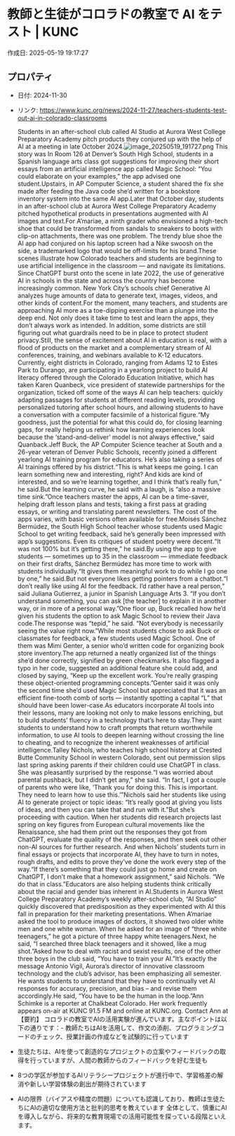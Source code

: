 # 教師と生徒がコロラドの教室で AI をテスト | KUNC

作成日: 2025-05-19 19:17:27

## プロパティ

- 日付: 2024-11-30
- リンク: https://www.kunc.org/news/2024-11-27/teachers-students-test-out-ai-in-colorado-classrooms

     Students in an after-school club called AI Studio at Aurora West College Preparatory Academy pitch products they conjured up with the help of AI at a meeting in late October 2024.![image_20250519_191727.png](../assets/image_20250519_191727.png)
This story was In Room 126 at Denver’s South High School, students in a Spanish language arts class got suggestions for improving their short essays from an artificial intelligence app called Magic School: “You could elaborate on your examples,” the app advised one student.Upstairs, in AP Computer Science, a student shared the fix she made after feeding the Java code she’d written for a bookstore inventory system into the same AI app.Later that October day, students in an after-school club at Aurora West College Preparatory Academy pitched hypothetical products in presentations augmented with AI images and text.For A’mariae, a ninth grader who envisioned a high-tech shoe that could be transformed from sandals to sneakers to boots with clip-on attachments, there was one problem. The trendy blue shoe the AI app had conjured on his laptop screen had a Nike swoosh on the side, a trademarked logo that would be off-limits for his brand.These scenes illustrate how Colorado teachers and students are beginning to use artificial intelligence in the classroom — and navigate its limitations. Since ChatGPT burst onto the scene in late 2022, the use of generative AI in schools in the state and across the country has become increasingly common. New York City’s schools chief Generative AI analyzes huge amounts of data to generate text, images, videos, and other kinds of content.For the moment, many teachers, and students are approaching AI more as a toe-dipping exercise than a plunge into the deep end. Not only does it take time to test and learn the apps, they don’t always work as intended. In addition, some districts are still figuring out what guardrails need to be in place to protect student privacy.Still, the sense of excitement about AI in education is real, with a flood of products on the market and a complementary stream of AI conferences, training, and webinars available to K-12 educators. Currently, eight districts in Colorado, ranging from Adams 12 to Estes Park to Durango, are participating in a yearlong project to build AI literacy offered through the Colorado Education Initiative, which has taken Karen Quanbeck, vice president of statewide partnerships for the organization, ticked off some of the ways AI can help teachers: quickly adapting passages for students at different reading levels, providing personalized tutoring after school hours, and allowing students to have a conversation with a computer facsimile of a historical figure.“My goodness, just the potential for what this could do, for closing learning gaps, for really helping us rethink how learning experiences look because the ‘stand-and-deliver’ model is not always effective,” said Quanback.Jeff Buck, the AP Computer Science teacher at South and a 26-year veteran of Denver Public Schools, recently joined a different yearlong AI training program for educators. He’s also taking a series of AI trainings offered by his district.“This is what keeps me going. I can learn something new and interesting, right? And kids are kind of interested, and so we’re learning together, and I think that’s really fun,” he said.But the learning curve, he said with a laugh, is “also a massive time sink.”Once teachers master the apps, AI can be a time-saver, helping draft lesson plans and tests, taking a first pass at grading essays, or writing and translating parent newsletters. The cost of the apps varies, with basic versions often available for free.Moisés Sánchez Bermúdez, the South High School teacher whose students used Magic School to get writing feedback, said he’s generally been impressed with app’s suggestions. Even its critiques of student poetry were decent.“It was not 100% but it’s getting there,” he said.By using the app to give students — sometimes up to 35 in the classroom — immediate feedback on their first drafts, Sánchez Bermúdez has more time to work with students individually.“It gives them meaningful work to do while I go one by one,” he said.But not everyone likes getting pointers from a chatbot.“I don’t really like using AI for the feedback. I’d rather have a real person,” said Juliana Gutierrez, a junior in Spanish Language Arts 3. “If you don’t understand something, you can ask [the teacher] to explain it in another way, or in more of a personal way.”One floor up, Buck recalled how he’d given his students the option to ask Magic School to review their Java code.The response was “tepid,” he said. “Not everybody is necessarily seeing the value right now.”While most students chose to ask Buck or classmates for feedback, a few students used Magic School. One of them was Mimi Genter, a senior who’d written code for organizing book store inventory.The app returned a neatly organized list of the things she’d done correctly, signified by green checkmarks. It also flagged a typo in her code, suggested an additional feature she could add, and closed by saying, “Keep up the excellent work. You’re really grasping these object-oriented programming concepts.”Genter said it was only the second time she’d used Magic School but appreciated that it was an efficient fine-tooth comb of sorts — instantly spotting a capital “L” that should have been lower-case.As educators incorporate AI tools into their lessons, many are looking not only to make lessons enriching, but to build students’ fluency in a technology that’s here to stay.They want students to understand how to craft prompts that return worthwhile information, to use AI tools to deepen learning without crossing the line to cheating, and to recognize the inherent weaknesses of artificial intelligence.Talley Nichols, who teaches high school history at Crested Butte Community School in western Colorado, sent out permission slips last spring asking parents if their children could use ChatGPT in class. She was pleasantly surprised by the response.“I was worried about parental pushback, but I didn’t get any,” she said. “In fact, I got a couple of parents who were like, ‘Thank you for doing this. This is important. They need to learn how to use this.’”Nichols said her students like using AI to generate project or topic ideas: “It’s really good at giving you lists of ideas, and then you can take that and run with it.”But she’s proceeding with caution. When her students did research projects last spring on key figures from European cultural movements like the Renaissance, she had them print out the responses they got from ChatGPT, evaluate the quality of the responses, and then seek out other non-AI sources for further research. And when Nichols’ students turn in final essays or projects that incorporate AI, they have to turn in notes, rough drafts, and edits to prove they’ve done the work every step of the way.“If there’s something that they could just go home and create on ChatGPT, I don’t make that a homework assignment,” said Nichols. “We do that in class.”Educators are also helping students think critically about the racial and gender bias inherent in AI.Students in Aurora West College Preparatory Academy’s weekly after-school club, “AI Studio” quickly discovered that predisposition as they experimented with AI this fall in preparation for their marketing presentations. When A’mariae asked the tool to produce images of doctors, it showed two older white men and one white woman. When he asked for an image of “three white teenagers,” he got a picture of three happy white teenagers.Next, he said, “I searched three black teenagers and it showed, like a mug shot.”Asked how to deal with racist and sexist results, one of the other three boys in the club said, “You have to train your AI.”It’s exactly the message Antonio Vigil, Aurora’s director of innovative classroom technology and the club’s advisor, has been emphasizing all semester. He wants students to understand that they have to continually vet AI responses for accuracy, precision, and bias – and revise them accordingly.He said, “You have to be the human in the loop.”Ann Schimke is a reporter at Chalkbeat Colorado. Her work frequently appears on-air at KUNC 91.5 FM and online at KUNC.org. Contact Ann at 【要約】
コロラドの教室でAIの活用実験が進んでいます。主なポイントは以下の通りです：- 教師たちはAIを活用して、作文の添削、プログラミングコードのチェック、授業計画の作成などを試験的に行っています
- 生徒たちは、AIを使って創造的なプロジェクトの立案やフィードバックの取得を行っていますが、人間の教師からのフィードバックを好む生徒も
- 8つの学区が参加するAIリテラシープロジェクトが進行中で、学習格差の解消や新しい学習体験の創出が期待されています
- AIの限界（バイアスや精度の問題）についても認識しており、教師は生徒たちにAIの適切な使用方法と批判的思考を教えています
全体として、慎重にAIを導入しながら、将来的な教育現場での活用可能性を探っている段階といえます。